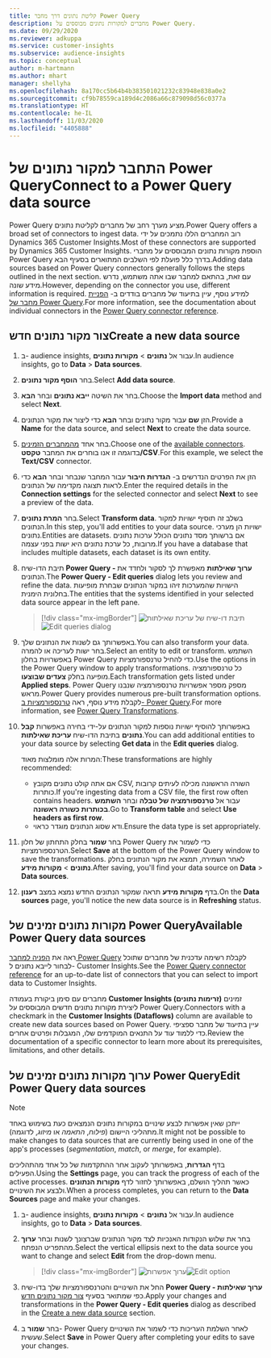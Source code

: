 ```yaml
---
title: קליטת נתונים דרך מחבר Power Query
description: מחברים למקורות נתונים מבוססים על Power Query.
ms.date: 09/29/2020
ms.reviewer: adkuppa
ms.service: customer-insights
ms.subservice: audience-insights
ms.topic: conceptual
author: m-hartmann
ms.author: mhart
manager: shellyha
ms.openlocfilehash: 8a170cc5b64b4b383501021232c83948e838a0e2
ms.sourcegitcommit: cf9b78559ca189d4c2086a66c879098d56c0377a
ms.translationtype: HT
ms.contentlocale: he-IL
ms.lasthandoff: 11/03/2020
ms.locfileid: "4405888"
---
```

# <a name="connect-to-a-power-query-data-source"></a><span data-ttu-id="269d6-103">התחבר למקור נתונים של Power Query</span><span class="sxs-lookup"><span data-stu-id="269d6-103">Connect to a Power Query data source</span></span>

<span data-ttu-id="269d6-104">Power Query מציע מערך רחב של מחברים לקליטת נתונים.</span><span class="sxs-lookup"><span data-stu-id="269d6-104">Power Query offers a broad set of connectors to ingest data.</span></span> <span data-ttu-id="269d6-105">רוב המחברים הללו נתמכים על ידי Dynamics 365 Customer Insights.</span><span class="sxs-lookup"><span data-stu-id="269d6-105">Most of these connectors are supported by Dynamics 365 Customer Insights.</span></span> <span data-ttu-id="269d6-106">הוספת מקורות נתונים המבוססים על מחברי Power Query בדרך כלל פועלת לפי השלבים המתוארים בסעיף הבא.</span><span class="sxs-lookup"><span data-stu-id="269d6-106">Adding data sources based on Power Query connectors generally follows the steps outlined in the next section.</span></span> <span data-ttu-id="269d6-107">עם זאת, בהתאם למחבר שבו אתה משתמש, נדרש מידע שונה.</span><span class="sxs-lookup"><span data-stu-id="269d6-107">However, depending on the connector you use, different information is required.</span></span> <span data-ttu-id="269d6-108">למידע נוסף, עיין בתיעוד של מחברים בודדים ב- [הפניית מחבר של Power Query](https://docs.microsoft.com/power-query/connectors/).</span><span class="sxs-lookup"><span data-stu-id="269d6-108">For more information, see the documentation about individual connectors in the [Power Query connector reference](https://docs.microsoft.com/power-query/connectors/).</span></span>

## <a name="create-a-new-data-source"></a><span data-ttu-id="269d6-109">צור מקור נתונים חדש</span><span class="sxs-lookup"><span data-stu-id="269d6-109">Create a new data source</span></span>

1. <span data-ttu-id="269d6-110">ב- audience insights, עבור אל **נתונים** > **מקורות נתונים**.</span><span class="sxs-lookup"><span data-stu-id="269d6-110">In audience insights, go to **Data** > **Data sources**.</span></span>

1. <span data-ttu-id="269d6-111">בחר **הוסף מקור נתונים**.</span><span class="sxs-lookup"><span data-stu-id="269d6-111">Select **Add data source**.</span></span>

1. <span data-ttu-id="269d6-112">בחר את השיטה **ייבא נתונים** ובחר **הבא**.</span><span class="sxs-lookup"><span data-stu-id="269d6-112">Choose the **Import data** method and select **Next**.</span></span>

1. <span data-ttu-id="269d6-113">הזן **שם** עבור מקור נתונים ובחר **הבא** כדי ליצור את מקור הנתונים.</span><span class="sxs-lookup"><span data-stu-id="269d6-113">Provide a **Name** for the data source, and select **Next** to create the data source.</span></span>

1. <span data-ttu-id="269d6-114">בחר אחד [מהמחברים הזמינים](#available-power-query-data-sources).</span><span class="sxs-lookup"><span data-stu-id="269d6-114">Choose one of the [available connectors](#available-power-query-data-sources).</span></span> <span data-ttu-id="269d6-115">בדוגמה זו אנו בוחרים את המחבר **טקסט/CSV**.</span><span class="sxs-lookup"><span data-stu-id="269d6-115">For this example, we select the **Text/CSV** connector.</span></span>

1. <span data-ttu-id="269d6-116">הזן את הפרטים הנדרשים ב- **הגדרות חיבור** עבור המחבר שנבחר ובחר **הבא** כדי לראות תצוגה מקדימה של הנתונים.</span><span class="sxs-lookup"><span data-stu-id="269d6-116">Enter the required details in the **Connection settings** for the selected connector and select **Next** to see a preview of the data.</span></span>

1. <span data-ttu-id="269d6-117">בחר **המרת נתונים**.</span><span class="sxs-lookup"><span data-stu-id="269d6-117">Select **Transform data**.</span></span> <span data-ttu-id="269d6-118">בשלב זה תוסיף ישויות למקור הנתונים.</span><span class="sxs-lookup"><span data-stu-id="269d6-118">In this step, you'll add entities to your data source.</span></span> <span data-ttu-id="269d6-119">ישויות הן מערכי נתונים.</span><span class="sxs-lookup"><span data-stu-id="269d6-119">Entities are datasets.</span></span> <span data-ttu-id="269d6-120">אם ברשותך מסד נתונים הכולל ערכות נתונים מרובות, כל ערכת נתונים היא ישות בפני עצמה.</span><span class="sxs-lookup"><span data-stu-id="269d6-120">If you have a database that includes multiple datasets, each dataset is its own entity.</span></span>

1. <span data-ttu-id="269d6-121">תיבת הדו-שיח **Power Query - ערוך שאילתות** מאפשרת לך לסקור ולחדד את הנתונים.</span><span class="sxs-lookup"><span data-stu-id="269d6-121">The **Power Query - Edit queries** dialog lets you review and refine the data.</span></span> <span data-ttu-id="269d6-122">הישויות שהמערכות זיהו במקור הנתונים שבחרת מופיעות בחלונית הימנית.</span><span class="sxs-lookup"><span data-stu-id="269d6-122">The entities that the systems identified in your selected data source appear in the left pane.</span></span>

   > [!div class="mx-imgBorder"]
   > <span data-ttu-id="269d6-123">![תיבת דו-שיח של עריכת שאילתות](media/data-manager-configure-edit-queries.png "תיבת דו-שיח של עריכת שאילתות")</span><span class="sxs-lookup"><span data-stu-id="269d6-123">![Edit queries dialog](media/data-manager-configure-edit-queries.png "Edit queries dialog")</span></span>

1. <span data-ttu-id="269d6-124">באפשרותך גם לשנות את הנתונים שלך.</span><span class="sxs-lookup"><span data-stu-id="269d6-124">You can also transform your data.</span></span> <span data-ttu-id="269d6-125">בחר ישות לעריכה או להמרה.</span><span class="sxs-lookup"><span data-stu-id="269d6-125">Select an entity to edit or transform.</span></span> <span data-ttu-id="269d6-126">השתמש באפשרויות בחלון Power Query כדי להחיל טרנספורמציות.</span><span class="sxs-lookup"><span data-stu-id="269d6-126">Use the options in the Power Query window to apply transformations.</span></span> <span data-ttu-id="269d6-127">כל טרנספורמציה מופיעה בחלק **צעדים שבוצעו**.</span><span class="sxs-lookup"><span data-stu-id="269d6-127">Each transformation gets listed under **Applied steps**.</span></span> <span data-ttu-id="269d6-128">Power Query מספק מספר אפשרויות טרנספורמציה שנבנו מראש.</span><span class="sxs-lookup"><span data-stu-id="269d6-128">Power Query provides numerous pre-built transformation options.</span></span> <span data-ttu-id="269d6-129">לקבלת מידע נוסף, ראה [טרנספורמציות ב- Power Query](https://docs.microsoft.com/power-query/power-query-what-is-power-query#transformations).</span><span class="sxs-lookup"><span data-stu-id="269d6-129">For more information, see [Power Query Transformations](https://docs.microsoft.com/power-query/power-query-what-is-power-query#transformations).</span></span>

1. <span data-ttu-id="269d6-130">באפשרותך להוסיף ישויות נוספות למקור הנתונים על-ידי בחירה באפשרות **קבל נתונים** בתיבת הדו-שיח **עריכת שאילתות**.</span><span class="sxs-lookup"><span data-stu-id="269d6-130">You can add additional entities to your data source by selecting **Get data** in the **Edit queries** dialog.</span></span>

   <span data-ttu-id="269d6-131">המרות אלה מומלצות מאוד:</span><span class="sxs-lookup"><span data-stu-id="269d6-131">These transformations are highly recommended:</span></span>

   - <span data-ttu-id="269d6-132">אם אתה קולט נתונים מקובץ CSV, השורה הראשונה מכילה לעיתים קרובות כותרות.</span><span class="sxs-lookup"><span data-stu-id="269d6-132">If you're ingesting data from a CSV file, the first row often contains headers.</span></span> <span data-ttu-id="269d6-133">עבור אל **טרנספורמציה של טבלה** ובחר **השתמש בכותרות כשורה ראשונה**.</span><span class="sxs-lookup"><span data-stu-id="269d6-133">Go to **Transform table** and select **Use headers as first row**.</span></span>
   - <span data-ttu-id="269d6-134">ודא שסוג הנתונים מוגדר כראוי.</span><span class="sxs-lookup"><span data-stu-id="269d6-134">Ensure the data type is set appropriately.</span></span>

1. <span data-ttu-id="269d6-135">בחר **שמור** בחלק התחתון של חלון Power Query כדי לשמור את הטרנספורמציות.</span><span class="sxs-lookup"><span data-stu-id="269d6-135">Select **Save** at the bottom of the Power Query window to save the transformations.</span></span> <span data-ttu-id="269d6-136">לאחר השמירה, תמצא את מקור הנתונים בחלק **נתונים** > **מקורות מידע**.</span><span class="sxs-lookup"><span data-stu-id="269d6-136">After saving, you'll find your data source on **Data** > **Data sources**.</span></span>

1. <span data-ttu-id="269d6-137">בדף **מקורות מידע** תראה שמקור הנתונים החדש נמצא במצב **רענון**.</span><span class="sxs-lookup"><span data-stu-id="269d6-137">On the **Data sources** page, you'll notice the new data source is in **Refreshing** status.</span></span>

## <a name="available-power-query-data-sources"></a><span data-ttu-id="269d6-138">מקורות נתונים זמינים של Power Query</span><span class="sxs-lookup"><span data-stu-id="269d6-138">Available Power Query data sources</span></span>

<span data-ttu-id="269d6-139">ראה את [הפניה למחבר Power Query](https://docs.microsoft.com/power-query/connectors/) לקבלת רשימה עדכנית של מחברים שתוכל לבחור לייבא נתונים ל- Customer Insights.</span><span class="sxs-lookup"><span data-stu-id="269d6-139">See the [Power Query connector reference](https://docs.microsoft.com/power-query/connectors/) for an up-to-date list of connectors that you can select to import data to Customer Insights.</span></span> 

<span data-ttu-id="269d6-140">מחברים עם סימן ביקורת בעמודה **Customer Insights (זרימות נתונים)** זמינים ליצירת מקורות נתונים חדשים המבוססים על Power Query.</span><span class="sxs-lookup"><span data-stu-id="269d6-140">Connectors with a checkmark in the **Customer Insights (Dataflows)** column are available to create new data sources based on Power Query.</span></span> <span data-ttu-id="269d6-141">עיין בתיעוד של מחבר ספציפי כדי ללמוד עוד על התנאים המוקדמים שלו, המגבלות ופרטים אחרים.</span><span class="sxs-lookup"><span data-stu-id="269d6-141">Review the documentation of a specific connector to learn more about its prerequisites, limitations, and other details.</span></span>

## <a name="edit-power-query-data-sources"></a><span data-ttu-id="269d6-142">ערוך מקורות נתונים זמינים של Power Query</span><span class="sxs-lookup"><span data-stu-id="269d6-142">Edit Power Query data sources</span></span>

> [!NOTE]
> <span data-ttu-id="269d6-143">ייתכן שאין אפשרות לבצע שינויים במקורות נתונים הנמצאים כעת בשימוש באחד מתהליכי היישום (*פילוח*, *התאמה* או *מיזוג*, לדוגמה).</span><span class="sxs-lookup"><span data-stu-id="269d6-143">It might not be possible to make changes to data sources that are currently being used in one of the app's processes (*segmentation*, *match*, or *merge*, for example).</span></span> 
>
> <span data-ttu-id="269d6-144">בדף **הגדרות**, באפשרותך לעקוב אחר ההתקדמות של כל אחד מהתהליכים הפעילים.</span><span class="sxs-lookup"><span data-stu-id="269d6-144">Using the **Settings** page, you can track the progress of each of the active processes.</span></span> <span data-ttu-id="269d6-145">כאשר תהליך הושלם, באפשרותך לחזור לדף **מקורות הנתונים** ולבצע את השינויים.</span><span class="sxs-lookup"><span data-stu-id="269d6-145">When a process completes, you can return to the **Data Sources** page and make your changes.</span></span>

1. <span data-ttu-id="269d6-146">ב- audience insights, עבור אל **נתונים** > **מקורות נתונים**.</span><span class="sxs-lookup"><span data-stu-id="269d6-146">In audience insights, go to **Data** > **Data sources**.</span></span>

2. <span data-ttu-id="269d6-147">בחר את שלוש הנקודות האנכיות לצד מקור הנתונים שברצונך לשנות ובחר **ערוך** מהתפריט הנפתח.</span><span class="sxs-lookup"><span data-stu-id="269d6-147">Select the vertical ellipsis next to the data source you want to change and select **Edit** from the drop-down menu.</span></span>

   > [!div class="mx-imgBorder"]
   > <span data-ttu-id="269d6-148">![ערוך אפשרות](media/edit-option-data-sources.png "ערוך אפשרות")</span><span class="sxs-lookup"><span data-stu-id="269d6-148">![Edit option](media/edit-option-data-sources.png "Edit option")</span></span>

3. <span data-ttu-id="269d6-149">החל את השינויים והטרנספורמציות שלך בדו-שיח **Power Query - ערוך שאילתות** כפי שמתואר בסעיף [צור מקור נתונים חדש](#create-a-new-data-source).</span><span class="sxs-lookup"><span data-stu-id="269d6-149">Apply your changes and transformations in the **Power Query - Edit queries** dialog as described in the [Create a new data source](#create-a-new-data-source) section.</span></span>

4. <span data-ttu-id="269d6-150">בחר **שמור** ב- Power Query לאחר השלמת העריכות כדי לשמור את השינויים שעשית.</span><span class="sxs-lookup"><span data-stu-id="269d6-150">Select **Save** in Power Query after completing your edits to save your changes.</span></span>
